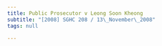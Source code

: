 ```yaml
---
title: Public Prosecutor v Leong Soon Kheong
subtitle: "[2008] SGHC 208 / 13\_November\_2008"
tags: null

---
```


